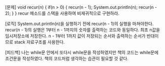 [문제]
void recur(n) {
if(n > 0) {
recur(n - 1);
System.out.println(n);
recur(n - 2);
}
}
recur 메소드를 스택을 사용하여 비재귀적으로 구현하라.

[로직]
System.out.println(n)을 실행하기 전에 recur(n - 1)의 실행을 마쳐야한다.
recur(n - 1)의 실행은 1부터 n - 1까지의 숫자를 출력하는 코드와 동일하다.
최초 n값을 임시저장소에 저장한다.
n - 1부터 1까지 값이 저장되는 순서와 출력하는 순서가 반대이므로 stack 자료구조를 사용한다.

[피드백]
나는 while문 안에서 또다시 while문을 작성하였지만 책의 코드는 while문에 조건문을 작성하였다.
책의 코드처럼 생각하는 습관이 필요할 것 같다.